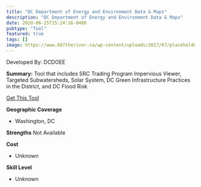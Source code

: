 ```yaml
---
title: "DC Department of Energy and Environment Data & Maps"
description: "DC Department of Energy and Environment Data & Maps"
date: 2020-06-25T15:24:16-0400
pubtype: "Tool"
featured: true
tags: []
image: https://www.887theriver.ca/wp-content/uploads/2017/07/placeholder.jpg
---
```

Developed By: DCDOEE

**Summary:** Tool that includes SRC Trading Program Impervious Viewer, Targeted Subwatersheds, Solar System, DC Green Infrastructure Practices in the District, and DC Flood Risk

<a href="https://doee.dc.gov/service/environmental-data-maps
" target="_blank">Get This Tool</a>

__**Geographic Coverage**__
-  Washington, DC

__**Strengths**__
Not Available

__**Cost**__
- Unknown

__**Skill Level**__
- Unknown
